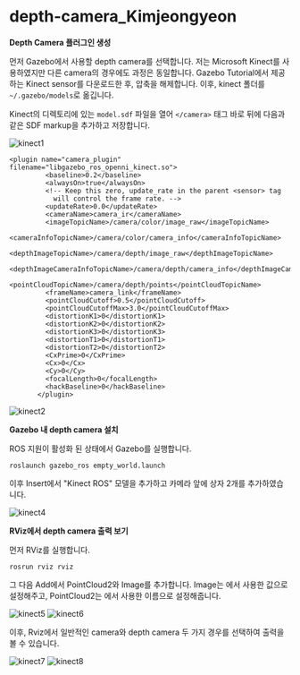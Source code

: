 # depth-camera_Kimjeongyeon

**Depth Camera 플러그인 생성**

먼저 Gazebo에서 사용할 depth camera를 선택합니다. 저는 Microsoft Kinect를 사용하였지만 다른 camera의 경우에도 과정은 동일합니다.
Gazebo Tutorial에서 제공하는 Kinect sensor를 다운로드한 후, 압축을 해제합니다.
이후, kinect 폴더를 ```~/.gazebo/models```로 옮깁니다.

Kinect의 디렉토리에 있는 ```model.sdf``` 파일을 열어 ```</camera>``` 태그 바로 뒤에 다음과 같은 SDF markup을 추가하고 저장합니다.

![kinect1](https://user-images.githubusercontent.com/84000076/122526009-cbcd6d00-d054-11eb-894c-3ab5aa959195.png)

 ```
 <plugin name="camera_plugin" filename="libgazebo_ros_openni_kinect.so">
          <baseline>0.2</baseline>
          <alwaysOn>true</alwaysOn>
          <!-- Keep this zero, update_rate in the parent <sensor> tag
            will control the frame rate. -->
          <updateRate>0.0</updateRate>
          <cameraName>camera_ir</cameraName>
          <imageTopicName>/camera/color/image_raw</imageTopicName>
          <cameraInfoTopicName>/camera/color/camera_info</cameraInfoTopicName>
          <depthImageTopicName>/camera/depth/image_raw</depthImageTopicName>
          <depthImageCameraInfoTopicName>/camera/depth/camera_info</depthImageCameraInfoTopicName>
          <pointCloudTopicName>/camera/depth/points</pointCloudTopicName>
          <frameName>camera_link</frameName>
          <pointCloudCutoff>0.5</pointCloudCutoff>
          <pointCloudCutoffMax>3.0</pointCloudCutoffMax>
          <distortionK1>0</distortionK1>
          <distortionK2>0</distortionK2>
          <distortionK3>0</distortionK3>
          <distortionT1>0</distortionT1>
          <distortionT2>0</distortionT2>
          <CxPrime>0</CxPrime>
          <Cx>0</Cx>
          <Cy>0</Cy>
          <focalLength>0</focalLength>
          <hackBaseline>0</hackBaseline>
        </plugin>
  ```
  ![kinect2](https://user-images.githubusercontent.com/84000076/122526046-d7b92f00-d054-11eb-8796-629f2e28cbde.png)


**Gazebo 내 depth camera 설치**

ROS 지원이 활성화 된 상태에서 Gazebo를 실행합니다.

```roslaunch gazebo_ros empty_world.launch```

이후 Insert에서 "Kinect ROS" 모델을 추가하고 카메라 앞에 상자 2개를 추가하였습니다.

![kinect4](https://user-images.githubusercontent.com/84000076/122526670-8493ac00-d055-11eb-9bed-ad7bb430f282.png)

**RViz에서 depth camera 출력 보기**

먼저 RViz를 실행합니다.

```rosrun rviz rviz```

그 다음 Add에서 PointCloud2와 Image를 추가합니다. Image는 <imageTopicName>에서 사용한 값으로 설정해주고, PointCloud2는 <depthImageTopicName>에서 사용한 이름으로 설정해줍니다.
 
![kinect5](https://user-images.githubusercontent.com/84000076/122527634-75f9c480-d056-11eb-8495-c5c349fa7736.png)
![kinect6](https://user-images.githubusercontent.com/84000076/122527646-7a25e200-d056-11eb-80a4-2ec009858157.png)

이후, Rviz에서 일반적인 camera와 depth camera 두 가지 경우를 선택하여 출력을 볼 수 있습니다.

![kinect7](https://user-images.githubusercontent.com/84000076/122528062-e56fb400-d056-11eb-95a6-04fae3692e74.png)
![kinect8](https://user-images.githubusercontent.com/84000076/122528083-ea346800-d056-11eb-8a10-78dccd0675cd.png)
